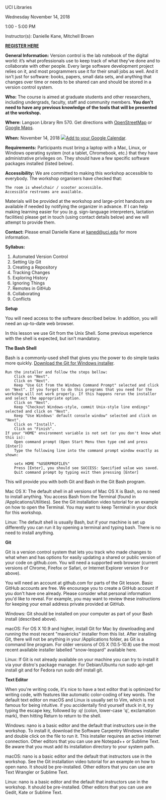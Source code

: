 UCI Libraries

Wednesday November 14, 2018

1:00 - 5:00 PM

Instructor(s): Danielle Kane, Mitchell Brown

<b><a href="https://www.eventbrite.com/e/version-control-with-git-tickets-49566916983">REGISTER HERE</a></b>

**General Information:** Version control is the lab notebook of the digital world: it’s what professionals use to keep track of what they’ve done and to collaborate with other people. Every large software development project relies on it, and most programmers use it for their small jobs as well. And it isn’t just for software: books, papers, small data sets, and anything that changes over time or needs to be shared can and should be stored in a version control system.

**Who:** The course is aimed at graduate students and other researchers, including undergrads, faculty, staff and community members. <b>You don't need to have any previous knowledge of the tools that will be presented at the workshop.</b> 

**Where:** Langson Library Rm 570. Get directions with <a href="https://www.openstreetmap.org/#map=17/33.64745/-117.83871">OpenStreetMap</a> or <a href="https://goo.gl/maps/528F8BGTYvJ2">Google Maps</a>.

**When:** November 14, 2018 <a target="_blank" href="https://calendar.google.com/event?action=TEMPLATE&amp;tmeid=MHFxc2c1OWVpb3NvbmE0cmFjY3A1NXUwY24ga2FuZWRAdWNpLmVkdQ&amp;tmsrc=kaned%40uci.edu"><img border="0" src="https://www.google.com/calendar/images/ext/gc_button1_en.gif">Add to your Google Calendar</a>.

**Requirements:** Participants must bring a laptop with a Mac, Linux, or Windows operating system (not a tablet, Chromebook, etc.) that they have administrative privileges on. They should have a few specific software packages installed (listed below). 

**Accessibility:** We are committed to making this workshop accessible to everybody. The workshop organisers have checked that:

    The room is wheelchair / scooter accessible.
    Accessible restrooms are available.

Materials will be provided at the workshop and large-print handouts are available if needed by notifying the organizer in advance. If I can help making learning easier for you (e.g. sign-language interpreters, lactation facilities) please get in touch (using contact details below) and we will attempt to provide them.

**Contact:** Please email Danielle Kane at kaned@uci.edu for more information.

**Syllabus:**

1. Automated Version Control
2. Setting Up Git
3. Creating a Repository
4. Tracking Changes
5. Exploring History
6. Ignoring Things 
7. Remotes in GitHub
8. Collaborating 
9. Conflicts

**Setup**

You will need access to the software described below. In addition, you will need an up-to-date web browser.

In this lesson we use Git from the Unix Shell.  Some previous experience with the shell is expected, but isn't mandatory.

**The Bash Shell**

Bash is a commonly-used shell that gives you the power to do simple tasks more quickly.
<a href=" https://gitforwindows.org/">Download the Git for Windows installer</a>.

    Run the installer and follow the steps bellow:
        Click on "Next".
        Click on "Next".
        Keep "Use Git from the Windows Command Prompt" selected and click on "Next". If you forgot to do this programs that you need for the workshop will not work properly. If this happens rerun the installer and select the appropriate option.
        Click on "Next".
        Keep "Checkout Windows-style, commit Unix-style line endings" selected and click on "Next".
        Keep "Use Windows' default console window" selected and click on "Next".
        Click on "Install".
        Click on "Finish".
    If your "HOME" environment variable is not set (or you don't know what this is):
        Open command prompt (Open Start Menu then type cmd and press [Enter])
        Type the following line into the command prompt window exactly as shown:

        setx HOME "%USERPROFILE%"
        Press [Enter], you should see SUCCESS: Specified value was saved.
        Quit command prompt by typing exit then pressing [Enter]

This will provide you with both Git and Bash in the Git Bash program. 

Mac OS X: The default shell in all versions of Mac OS X is Bash, so no need to install anything. You access Bash from the Terminal (found in /Applications/Utilities). See the Git installation video tutorial for an example on how to open the Terminal. You may want to keep Terminal in your dock for this workshop. 

Linux: The default shell is usually Bash, but if your machine is set up differently you can run it by opening a terminal and typing bash. There is no need to install anything. 

<b>Git</b>

Git is a version control system that lets you track who made changes to what when and has options for easily updating a shared or public version of your code on github.com. You will need a supported web browser (current versions of Chrome, Firefox or Safari, or Internet Explorer version 9 or above).

You will need an account at github.com for parts of the Git lesson. Basic GitHub accounts are free. We encourage you to create a GitHub account if you don't have one already. Please consider what personal information you'd like to reveal. For example, you may want to review these instructions for keeping your email address private provided at GitHub.

Windows: Git should be installed on your computer as part of your Bash install (described above).

macOS: For OS X 10.9 and higher, install Git for Mac by downloading and running the most recent "mavericks" installer from this list. After installing Git, there will not be anything in your /Applications folder, as Git is a command line program. For older versions of OS X (10.5-10.8) use the most recent available installer labelled "snow-leopard" available here.

Linux: If Git is not already available on your machine you can try to install it via your distro's package manager. For Debian/Ubuntu run sudo apt-get install git and for Fedora run sudo dnf install git.

<b>Text Editor</b>

When you're writing code, it's nice to have a text editor that is optimized for writing code, with features like automatic color-coding of key words. The default text editor on macOS and Linux is usually set to Vim, which is not famous for being intuitive. if you accidentally find yourself stuck in it, try typing the escape key, followed by :q! (colon, lower-case 'q', exclamation mark), then hitting Return to return to the shell.

Windows:  nano is a basic editor and the default that instructors use in the workshop. To install it, download the Software Carpentry Windows installer and double click on the file to run it. This installer requires an active internet connection. Other editors that you can use are Notepad++ or Sublime Text. Be aware that you must add its installation directory to your system path. 

macOS: nano is a basic editor and the default that instructors use in the workshop. See the Git installation video tutorial for an example on how to open nano. It should be pre-installed. Other editors that you can use are Text Wrangler or Sublime Text.

Linux: nano is a basic editor and the default that instructors use in the workshop. It should be pre-installed. Other editors that you can use are Gedit, Kate or Sublime Text.
